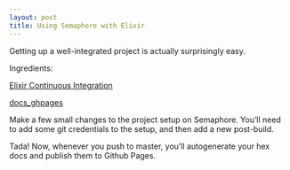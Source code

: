 ```yaml
---
layout: post
title: Using Semaphore with Elixir
---
```


Getting up a well-integrated project is actually surprisingly easy.

Ingredients:

[Elixir Continuous Integration](https://semaphoreci.com/docs/elixir-continuous-integration.html)

[docs_ghpages](https://github.com/jjh42/docs_ghpages)

Make a few small changes to the project setup on Semaphore. You’ll need to add some git credentials to the setup, and then add a new post-build.

Tada! Now, whenever you push to master, you’ll autogenerate your hex docs and publish them to Github Pages.
